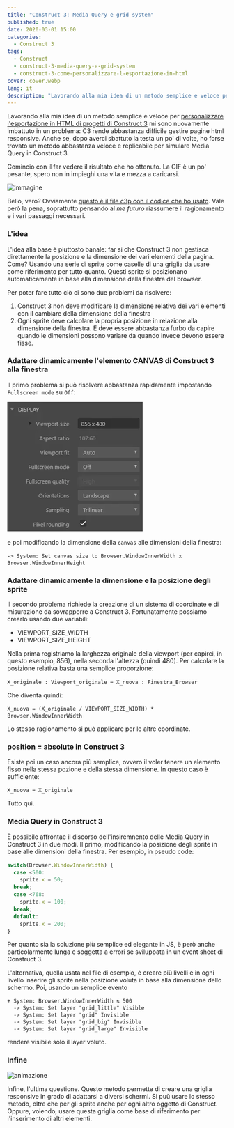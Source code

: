 ```yaml
---
title: "Construct 3: Media Query e grid system"
published: true
date: 2020-03-01 15:00
categories:
  - Construct 3
tags:
  - Construct
  - construct-3-media-query-e-grid-system
  - construct-3-come-personalizzare-l-esportazione-in-html
cover: cover.webp
lang: it
description: "Lavorando alla mia idea di un metodo semplice e veloce per personalizzare l'esportazione in HTML di progetti di Construct 3 mi sono nuovamente imbattuto in un problema: C3 rende abbastanza difficile gestire pagine html responsive. Anche se, dopo averci sbattuto la testa un po' di volte, ho forse trovato un metodo abbastanza veloce e replicabile per simulare Media Query in Construct 3."
---
```


Lavorando alla mia idea di un metodo semplice e veloce per [personalizzare l'esportazione in HTML di progetti di Construct 3](https://blog.stranianelli.com/construct-3-come-personalizzare-l-esportazione-in-html/) mi sono nuovamente imbattuto in un problema: C3 rende abbastanza difficile gestire pagine html responsive. Anche se, dopo averci sbattuto la testa un po' di volte, ho forse trovato un metodo abbastanza veloce e replicabile per simulare Media Query in Construct 3.

Comincio con il far vedere il risultato che ho ottenuto. La GIF è un po' pesante, spero non in impieghi una vita e mezza a caricarsi.

![immagine](./2020-03-01-construct-3-media-query-e-grid-system.gif)

Bello, vero? Ovviamente [questo è il file c3p con il codice che ho usato](./grid-system-for-construct-3.c3p). Vale però la pena, soprattutto pensando al _me futuro_ riassumere il ragionamento e i vari passaggi necessari.

### L'idea

L'idea alla base è piuttosto banale: far si che Construct 3 non gestisca direttamente la posizione e la dimensione dei vari elementi della pagina. Come? Usando una serie di sprite come caselle di una griglia da usare come riferimento per tutto quanto. Questi sprite si posizionano automaticamente in base alla dimensione della finestra del browser.

Per poter fare tutto ciò ci sono due problemi da risolvere:

1. Construct 3 non deve modificare la dimensione relativa dei vari elementi con il cambiare della dimensione della finestra
2. Ogni sprite deve calcolare la propria posizione in relazione alla dimensione della finestra. E deve essere abbastanza furbo da capire quando le dimensioni possono variare da quando invece devono essere fisse.

### Adattare dinamicamente l'elemento CANVAS di Construct 3 alla finestra

Il primo problema si può risolvere abbastanza rapidamente impostando `Fullscreen mode` su `Off`:

![Immagine](./fullscreen-mode-off.webp)

e poi modificando la dimensione della `canvas` alle dimensioni della finestra:

```text
-> System: Set canvas size to Browser.WindowInnerWidth x Browser.WindowInnerHeight
```

### Adattare dinamicamente la dimensione e la posizione degli sprite

Il secondo problema richiede la creazione di un sistema di coordinate e di misurazione da sovrapporre a Construct 3. Fortunatamente possiamo crearlo usando due variabili:

- VIEWPORT_SIZE_WIDTH
- VIEWPORT_SIZE_HEIGHT

Nella prima registriamo la larghezza originale della viewport (per capirci, in questo esempio, 856), nella seconda l'altezza (quindi 480). Per calcolare la posizione relativa basta una semplice proporzione:

`X_originale : Viewport_originale = X_nuova : Finestra_Browser`

Che diventa quindi:

```text
X_nuova = (X_originale / VIEWPORT_SIZE_WIDTH) * Browser.WindowInnerWidth
```

Lo stesso ragionamento si può applicare per le altre coordinate.

### position = absolute in Construct 3

Esiste poi un caso ancora più semplice, ovvero il voler tenere un elemento fisso nella stessa pozione e della stessa dimensione. In questo caso è sufficiente:

```text
X_nuova = X_originale
```

Tutto qui.

### Media Query in Construct 3

È possibile affrontae il discorso dell'insiremnento delle Media Query in Construct 3 in due modi. Il primo, modificando la posizione degli sprite in base alle dimensioni della finestra. Per esempio, in pseudo code:

```js
switch(Browser.WindowInnerWidth) {
  case <500:
    sprite.x = 50;
  break;
  case <768:
    sprite.x = 100;
  break;
  default:
    sprite.x = 200;
}
```

Per quanto sia la soluzione più semplice ed elegante in JS, è però anche particolarmente lunga e soggetta a errori se sviluppata in un event sheet di Construct 3.

L'alternativa, quella usata nel file di esempio, è creare più livelli e in ogni livello inserire gli sprite nella posizione voluta in base alla dimensione dello schermo. Poi, usando un semplice evento

```text
+ System: Browser.WindowInnerWidth ≤ 500
  -> System: Set layer "grid_little" Visible
  -> System: Set layer "grid" Invisible
  -> System: Set layer "grid_big" Invisible
  -> System: Set layer "grid_large" Invisible
```

rendere visibile solo il layer voluto.

### Infine

![animazione](./2020-03-01-construct-3-media-query-e-grid-system-smile.gif)

Infine, l'ultima questione. Questo metodo permette di creare una griglia responsive in grado di adattarsi a diversi schermi. Si puù usare lo stesso metodo, oltre che per gli sprite anche per ogni altro oggetto di Construct. Oppure, volendo, usare questa griglia come base di riferimento per l'inserimento di altri elementi.

